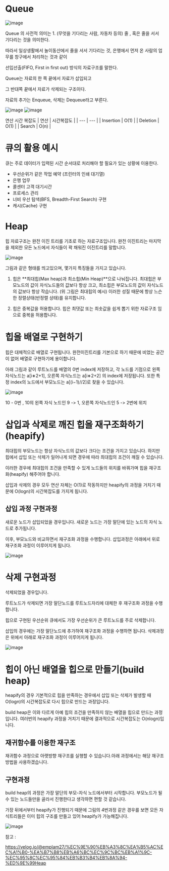 # Queue

![image](https://img1.daumcdn.net/thumb/R1280x0/?scode=mtistory2&fname=https%3A%2F%2Fblog.kakaocdn.net%2Fdn%2FZce3U%2FbtqBDaOfGU5%2FRc2kR3Puqi3QiQa3o6CPL1%2Fimg.png)

Queue 의 사전적 의미는 1. (무엇을 기다리는 사람, 자동차 등의) 줄 , 혹은 줄을 서서 기다리는 것을 의미한다.

따라서 일상생활에서 놀이동산에서 줄을 서서 기다리는 것, 은행에서 먼저 온 사람의 업무를 창구에서 처리하는 것과 같이

선입선출(FIFO, First in first out) 방식의 자료구조를 말한다. 

Queue는 자료의 한 쪽 끝에서 자료가 삽입되고

그 반대쪽 끝에서 자료가 삭제되는 구조이다.

자료의 추가는 Enqueue, 삭제는 Dequeue라고 부른다.

![image](https://img1.daumcdn.net/thumb/R1280x0/?scode=mtistory2&fname=https%3A%2F%2Fblog.kakaocdn.net%2Fdn%2FbcgPYi%2FbtqwDKdQQyr%2FsBgA4M4TkTR0D5MIZcFmr1%2Fimg.png)
![image](https://img1.daumcdn.net/thumb/R1280x0/?scode=mtistory2&fname=https%3A%2F%2Fblog.kakaocdn.net%2Fdn%2FrNlZC%2FbtqwDtwExys%2F1sgSD1LAMvMnmPZryTwgbK%2Fimg.png)



연산 시간 복잡도
| 연산 | 시간복잡도 |
| --- | --- |
| Insertion | O(1) | 
| Deletion | O(1) | 
| Search | O(n) | 

# 큐의 활용 예시

큐는 주로 데이터가 입력된 시간 순서대로 처리해야 할 필요가 있는 상황에 이용한다.

- 우선순위가 같은 작업 예약 (프린터의 인쇄 대기열)
- 은행 업무
- 콜센터 고객 대기시간
- 프로세스 관리
- 너비 우선 탐색(BFS, Breadth-First Search) 구현
- 캐시(Cache) 구현


# Heap

힙 자료구조는 완전 이진 트리를 기초로 하는 자료구조입니다. 완전 이진트리는 마지막을 제외한 모든 노드에서 자식들이 꽉 채워진 이진트리를 말합니다.

![image](https://media.vlpt.us/images/emplam27/post/d33ee896-7638-4c80-a03d-219b1200534c/%ED%9E%99%20-%201.png)

그림과 같은 형태를 띄고있으며, 몇가지 특징들을 가지고 있습니다.

1. 힙은 **최대힙(Max heap)과 최소힙(Min Heap)**으로 나눠집니다. 최대힙은 부모노드의 값이 자식노드들의 값보다 항상 크고, 최소힙은 부모노드의 값이 자식노드의 값보다 항상 작습니다. (위 그림은 최대힙의 예시)
이러한 성질 때문에 항상 느슨한 정렬상태(반정렬 상태)를 유지합니다.

2. 힙은 중복값을 허용합니다. 힙은 최댓값 또는 최솟값을 쉽게 뽑기 위한 자료구조 임으로 중복을 허용합니다.

# 힙을 배열로 구현하기
힙은 대체적으로 배열로 구현됩니다. 완전이진트리를 기본으로 하기 때문에 비었는 공간이 없어 배열로 구현하기에 용이합니다.

아래 그림과 같이 루트노드를 배열의 0번 index에 저장하고, 각 노드를 기점으로 왼쪽 자식노드는 a[i∗2+1], 오른쪽 자식노드는 a[i∗2+2] 의 index에 저장됩니다. 또한 특정 index의 노드에서 부모노드는 a[(i−1)//2]로 찾을 수 있습니다.

![image](https://media.vlpt.us/images/emplam27/post/4a05c33e-2caf-4b28-964c-7019c13ff34b/%ED%9E%99%20-%20%EB%B0%B0%EC%97%B4%EB%A1%9C.png)

10 - 0번 , 10의 왼쪽 자식 노드인 9 -> 1,  오른쪽 자식노드인 5 -> 2번에 위치

# 삽입과 삭제로 깨진 힙을 재구조화하기(heapify)

최대힙의 부모노드는 항상 자식노드의 값보다 크다는 조건을 가지고 있습니다. 하지만 힙에서 삽입 또는 삭제가 일어나게 되면 경우에 따라 최대힙의 조건이 깨질 수 있습니다. 

이러한 경우에 최대힙의 조건을 만족할 수 있게 노드들의 위치를 바꿔가며 힙을 재구조화(heapify) 해주어야 합니다.

삽입과 삭제의 경우 모두 연산 자체는 O(1)로 작동하지만 heapify의 과정을 거치기 때문에 O(logn)의 시간복잡도를 가지게 됩니다.

## 삽입 과정 구현과정

새로운 노드가 삽입되었을 경우입니다. 새로운 노드는 가장 말단에 있는 노드의 자식 노드로 추가됩니다. 

이후, 부모노드와 비교하면서 재구조화 과정을 수행합니다. 삽입과정은 아래에서 위로 재구조화 과정이 이루어지게 됩니다.


![image](https://media.vlpt.us/images/emplam27/post/5afbb3d1-83b3-4fdb-98c9-5969296f43f0/%ED%9E%99%20-%20%EB%85%B8%EB%93%9C%20%EC%82%BD%EC%9E%85.png)

# 삭제 구현과정

삭제되었을 경우입니다.

루트노드가 삭제되면 가장 말단노드를 루트노드자리에 대체한 후 재구조화 과정을 수행합니다. 

힙으로 구현된 우선순위 큐에서도 가장 우선순위가 큰 루트노드를 주로 삭제합니다. 

삽입의 경우에는 가장 말단노드에 추가하여 재구조화 과정을 수행하면 됩니다. 삭제과정은 위에서 아래로 재구조화 과정이 이루어지게 됩니다.

![image](https://media.vlpt.us/images/emplam27/post/d9151cfd-aec6-4f48-87ce-30eef782feb1/%ED%9E%99%20-%20%ED%9E%99%20%EC%9E%AC%EA%B5%AC%EC%A1%B0.png)

# 힙이 아닌 배열을 힙으로 만들기(build heap)

heapify의 경우 기본적으로 힙을 만족하는 경우에서 삽입 또는 삭제가 발생할 때 O(logn)의 시간복잡도로 다시 힙으로 만드는 과정입니다. 

 build heap은 이와 다르게 아예 힙의 조건을 만족하지 않는 배열을 힙으로 만드는 과정입니다. 여러번의 heapify 과정을 거치기 때문에 결과적으로 시간복잡도는 O(nlogn)입니다.

## 재귀함수를 이용한 재구조

재귀함수 과정으로 아랫방향 재구조를 실행할 수 있습니다.아래 과정에서는 해당 재구조 방법을 사용하겠습니다.

## 구현과정

build heap의 과정은 가장 말단의 부모-자식 노드에서부터 시작합니다. 부모노드가 될 수 있는 노드들만을 골라서 진행한다고 생각하면 편할 것 같습니다. 

가장 뒤에서부터 heapify가 진행되기 때문에 그림의 4번과정 같은 경우를 보면 모든 자식트리들은 이미 힙의 구조를 만들고 있어 heapify가 가능해집니다.

![image](https://media.vlpt.us/images/emplam27/post/b7a8132a-ec63-447d-9b98-a880b06938cf/%ED%9E%99%20-%20%EB%B0%B0%EC%97%B4%EC%9D%84%20%ED%9E%99%EC%9C%BC%EB%A1%9C.png)


참고 : 

https://velog.io/@emplam27/%EC%9E%90%EB%A3%8C%EA%B5%AC%EC%A1%B0-%EA%B7%B8%EB%A6%BC%EC%9C%BC%EB%A1%9C-%EC%95%8C%EC%95%84%EB%B3%B4%EB%8A%94-%ED%9E%99Heap

